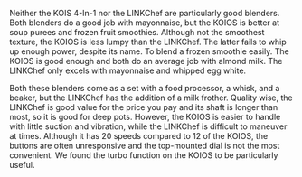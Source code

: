 Neither the KOIS 4-In-1 nor the LINKChef are particularly good blenders. Both blenders do a good job with mayonnaise, but the KOIOS is better at soup purees and frozen fruit smoothies. Although not the smoothest texture, the KOIOS is less lumpy than the LINKChef. The latter fails to whip up enough power, despite its name. To blend a frozen smoothie easily. The KOIOS is good enough and both do an average job with almond milk. The LINKChef only excels with mayonnaise and whipped egg white.

Both these blenders come as a set with a food processor, a whisk, and a beaker, but the LINKChef has the addition of a milk frother. Quality wise, the LINKChef is good value for the price you pay and its shaft is longer than most, so it is good for deep pots. However, the KOIOS is easier to handle with little suction and vibration, while the LINKChef is difficult to maneuver at times. Although it has 20 speeds compared to 12 of the KOIOS, the buttons are often unresponsive and the top-mounted dial is not the most convenient. We found the turbo function on the KOIOS to be particularly useful.